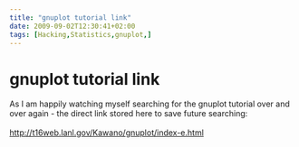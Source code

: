 ```yaml
---
title: "gnuplot tutorial link"
date: 2009-09-02T12:30:41+02:00
tags: [Hacking,Statistics,gnuplot,]
---
```


# gnuplot tutorial link


As I am happily watching myself searching for the gnuplot tutorial over and over again - the direct link stored here to 
save future searching:<br><br>http://t16web.lanl.gov/Kawano/gnuplot/index-e.html
